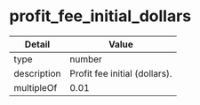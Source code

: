 # profit_fee_initial_dollars
| Detail | Value |
| ------ | ----- |
| type | number |
| description | Profit fee initial (dollars). |
| multipleOf | 0.01 |
